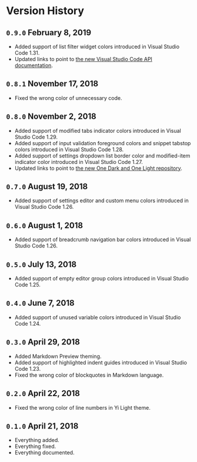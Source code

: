 # Version History

## `0.9.0` February 8, 2019

- Added support of list filter widget colors introduced in Visual Studio Code 1.31.
- Updated links to point to [the new Visual Studio Code API documentation](https://code.visualstudio.com/api).

## `0.8.1` November 17, 2018

- Fixed the wrong color of unnecessary code.

## `0.8.0` November 2, 2018

- Added support of modified tabs indicator colors introduced in Visual Studio Code 1.29.
- Added support of input validation foreground colors and snippet tabstop colors introduced in Visual Studio Code 1.28.
- Added support of settings dropdown list border color and modified-item indicator color introduced in Visual Studio Code 1.27.
- Updated links to point to [the new One Dark and One Light repository](https://github.com/atom/atom/issues/17854).

## `0.7.0` August 19, 2018

- Added support of settings editor and custom menu colors introduced in Visual Studio Code 1.26.

## `0.6.0` August 1, 2018

- Added support of breadcrumb navigation bar colors introduced in Visual Studio Code 1.26.

## `0.5.0` July 13, 2018

- Added support of empty editor group colors introduced in Visual Studio Code 1.25.

## `0.4.0` June 7, 2018

- Added support of unused variable colors introduced in Visual Studio Code 1.24.

## `0.3.0` April 29, 2018

- Added Markdown Preview theming.
- Added support of highlighted indent guides introduced in Visual Studio Code 1.23.
- Fixed the wrong color of blockquotes in Markdown language.

## `0.2.0` April 22, 2018

- Fixed the wrong color of line numbers in Yi Light theme.

## `0.1.0` April 21, 2018

- Everything added.
- Everything fixed.
- Everything documented.
